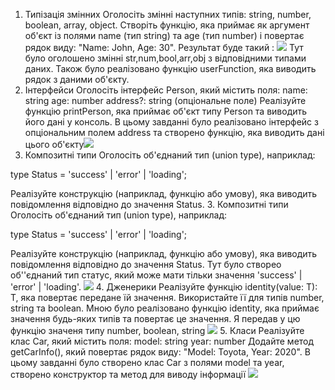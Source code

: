 1. Типізація змінних
Оголосіть змінні наступних типів: string, number, boolean, array, object.
Створіть функцію, яка приймає як аргумент об'єкт із полями name (тип string) та age (тип number) і повертає рядок виду: "Name: John, Age: 30".
Результат буде такий : ![](https://github.com/Nikkikorzh/Typescript/tree/main/screenshots/task1js.png) Тут було оголошено змінні str,num,bool,arr,obj з відповідними типами даних. Також було
реалізовано функцію userFunction, яка виводить рядок з даними об'єкту.
2. Інтерфейси
Оголосіть інтерфейс Person, який містить поля:
name: string
age: number
address?: string (опціональне поле)
Реалізуйте функцію printPerson, яка приймає об'єкт типу Person та виводить його дані у консоль.
В цьому завданні було реалізовано інтерфейс з опціональним полем address та створено функцію, яка виводить дані цього об'єкту![](https://github.com/Nikkikorzh/Typescript/tree/main/screenshots/task2js.png)
3. Композитні типи
Оголосіть об'єднаний тип (union type), наприклад: 

type Status = 'success' | 'error' | 'loading';

Реалізуйте конструкцію (наприклад, функцію або умову), яка виводить повідомлення відповідно до значення Status.
3. Композитні типи
Оголосіть об'єднаний тип (union type), наприклад: 

type Status = 'success' | 'error' | 'loading';

Реалізуйте конструкцію (наприклад, функцію або умову), яка виводить повідомлення відповідно до значення Status.
Тут було створео об''єднаний тип статус, який може мати тільки значення 'success' | 'error' | 'loading'.
![](https://github.com/Nikkikorzh/Typescript/tree/main/screenshots/task3js.png)
4. Дженерики
Реалізуйте функцію identity<T>(value: T): T, яка повертає передане їй значення.
Використайте її для типів number, string та boolean.
Мною було реалізовано функцію identity<T>, яка приймає значення будь-яких типів та повертає це значення. Я передав у цю функцію значеня типу
number, boolean, string
![](https://github.com/Nikkikorzh/Typescript/tree/main/screenshots/task4js.png)
5. Класи
Реалізуйте клас Car, який містить поля:
model: string
year: number
Додайте метод getCarInfo(), який повертає рядок виду: "Model: Toyota, Year: 2020".
В цьому завданні було створено клас Car з полями model та year, створено конструктор та метод для виводу інформації
![](https://github.com/Nikkikorzh/Typescript/tree/main/screenshots/task5js.png)
